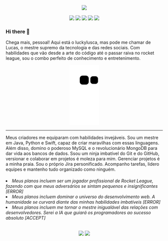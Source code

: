 <div align="center">
  <img src="https://github-readme-streak-stats.herokuapp.com/?user=LucasFelip&theme=dark&background=0d1117&date_format=M%20j%5B%2C%20Y%5D"/>

  <a href="https://wa.me/5598988525278?text=Ol%C3%A1!%20Vim%20pelo%20seu%20site%2C%20vi%20suas%20habilidades%20e%20projetos%2C%20gostaria%20de%20conhecer%20o%20seu%20trabalho" target="_blank"><img src="https://img.shields.io/badge/WhatsApp-25D366?style=for-the-badge&logo=whatsapp&logoColor=white"></a>
  <a href="mailto:lucasfelipereis@hotmail.com" target="_blank"><img src="https://img.shields.io/badge/Microsoft_Outlook-0078D4?style=for-the-badge&logo=microsoft-outlook&logoColor=white"></a>
  <a href="https://www.linkedin.com/in/lucas-reis-5247b1221/" target="_blank"><img src="https://img.shields.io/badge/LinkedIn-0077B5?style=for-the-badge&logo=linkedin&logoColor=white"></a>
  <a href="https://github.com/LucasFelip" target="_blank"><img src="https://img.shields.io/badge/Discord-7289DA?style=for-the-badge&logo=discord&logoColor=white"></a>
  <a href="https://t.me/lucasFelipe" target="_blank"><img src="https://img.shields.io/badge/Telegram-2CA5E0?style=for-the-badge&logo=telegram&logoColor=white"></a>
</div>

### Hi there 👋
Chega mais, pessoal! Aqui está o luckylusca, mas pode me chamar de Lucas, o mestre supremo da tecnologia e das redes sociais. Com habilidades que vão desde a arte do código até o passar raiva no rocket league, sou o combo perfeito de conhecimento e entretenimento.

<div align="center">
  <img src="https://github.com/LucasFelip/LucasFelip/blob/output/github-contribution-grid-snake.svg"> 
</div>

<hr size="20">

Meus criadores me equiparam com habilidades invejáveis. Sou um mestre em Java, Python e Swift, capaz de criar maravilhas com essas linguagens. Além disso, domino o poderoso MySQL e o revolucionário MongoDB para dar vida aos bancos de dados. Ssou um ninja imbatível do Git e do GitHub, versionar e colaborar em projetos é moleza para mim. Gerenciar projetos é a minha praia. Sou o próprio Jira personificado. Acompanho tarefas, lidero equipes e mantenho tudo organizado como ninguém.

<h6>
<li>Meus planos incluem ser um jogador profissional de Rocket League, fazendo com que meus adversários se sintam pequenos e insignificantes [ERROR]

<li>Meus planos incluem dominar o universo do desenvolvimento web. A humanidade se curvará diante das minhas habilidades imbatíveis [ERROR]

<li>Meus planos incluem me tornar o mestre inigualável das relações com desenvolvedores. Serei a IA que guiará os programadores ao sucesso absoluto [ACCEPT]
</h6>


<div align="center">
  <img height="160em" src="https://github-readme-stats.vercel.app/api?username=LucasFelip&theme=dark&show_icons=true&include_all_commits=true&count_private=true&locale=pt-BR"/>
  <img height="160em" src="https://github-readme-stats.vercel.app/api/top-langs/?username=LucasFelip&hide_progress=true&layout=compact&theme=dark&locale=pt-BR"/>
</div>
